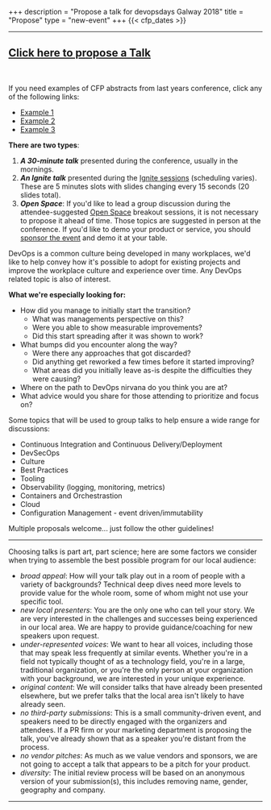 +++
description = "Propose a talk for devopsdays Galway 2018"
title = "Propose"
type = "new-event"
+++
{{< cfp_dates >}}

<hr>

<h2><a href="https://docs.google.com/forms/d/1l6Ej0s3YuSHsZy66kcp1QEo0susMNyRAfG5dnkPBHDI/viewform">Click here to propose a Talk</a></h2><br />

If you need examples of CFP abstracts from last years conference, click any of the following links:

- [Example 1](https://www.devopsdays.org/events/2017-galway/program/ross-coll/)
- [Example 2](https://www.devopsdays.org/events/2017-galway/program/hybrid-cloud-with-kubernetes-federation/)
- [Example 3](https://www.devopsdays.org/events/2017-galway/program/conall-bennett/)

<strong>There are two types</strong>:
<ol>
  <li><strong><em>A 30-minute talk</em></strong> presented during the conference, usually in the mornings.</li>
  <li><strong><em>An Ignite talk</em></strong> presented during the <a href="/pages/ignite-talks-format">Ignite sessions</a> (scheduling varies). These are 5 minutes slots with slides changing every 15 seconds (20 slides total).</li>
  <li><strong><em>Open Space</em></strong>: If you'd like to lead a group discussion during the attendee-suggested <a href="/pages/open-space-format">Open Space</a> breakout sessions, it is not necessary to propose it ahead of time. Those topics are suggested in person at the conference. If you'd like to demo your product or service, you should <a href="../sponsor">sponsor the event</a> and demo it at your table.
</ol>

DevOps is a common culture being developed in many workplaces, we'd like to help convey how it's possible to adopt for existing projects and improve the workplace culture and experience over time. Any DevOps related topic is also of interest.

<strong>What we're especially looking for:</strong>

- How did you manage to initially start the transition?
   - What was managements perspective on this?
   - Were you able to show measurable improvements?
   - Did this start spreading after it was shown to work?
- What bumps did you encounter along the way?
   - Were there any approaches that got discarded?
   - Did anything get reworked a few times before it started improving?
   - What areas did you initially leave as-is despite the difficulties they were causing?
- Where on the path to DevOps nirvana do you think you are at?
- What advice would you share for those attending to prioritize and focus on?

Some topics that will be used to group talks to help ensure a wide range for discussions:

- Continuous Integration and Continuous Delivery/Deployment
- DevSecOps
- Culture
- Best Practices
- Tooling
- Observability (logging, monitoring, metrics)
- Containers and Orchestrastion
- Cloud
- Configuration Management - event driven/immutability

Multiple proposals welcome... just follow the other guidelines!

<hr>

Choosing talks is part art, part science; here are some factors we consider when trying to assemble the best possible program for our local audience:

- _broad appeal_: How will your talk play out in a room of people with a variety of backgrounds? Technical deep dives need more levels to provide value for the whole room, some of whom might not use your specific tool.
- _new local presenters_: You are the only one who can tell your story. We are very interested in the challenges and successes being experienced in our local area. We are happy to provide guidance/coaching for new speakers upon request.
- _under-represented voices_: We want to hear all voices, including those that may speak less frequently at similar events. Whether you're in a field not typically thought of as a technology field, you're in a large, traditional organization, or you're the only person at your organization with your background, we are interested in your unique experience.
- _original content_: We will consider talks that have already been presented elsewhere, but we prefer talks that the local area isn't likely to have already seen.
- _no third-party submissions_: This is a small community-driven event, and speakers need to be directly engaged with the organizers and attendees. If a PR firm or your marketing department is proposing the talk, you've already shown that as a speaker you're distant from the process.
- _no vendor pitches_: As much as we value vendors and sponsors, we are not going to accept a talk that appears to be a pitch for your product.
- _diversity_: The initial review process will be based on an anonymous version of your submission(s), this includes removing name, gender, geography and company.

<hr>